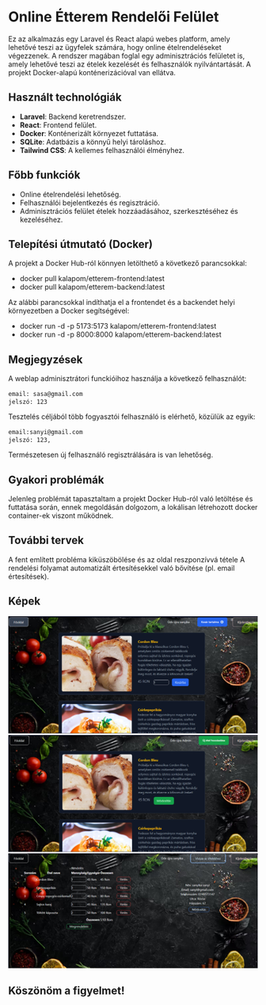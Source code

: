 # Online Étterem Rendelői Felület

Ez az alkalmazás egy Laravel és React alapú webes platform, amely lehetővé teszi az ügyfelek számára, hogy online ételrendeléseket végezzenek. A rendszer magában foglal egy adminisztrációs felületet is, amely lehetővé teszi az ételek kezelését és felhasználók nyilvántartását. A projekt Docker-alapú konténerizációval van ellátva.

## Használt technológiák
- **Laravel**: Backend keretrendszer.
- **React**: Frontend felület.
- **Docker**: Konténerizált környezet futtatása.
- **SQLite**: Adatbázis a könnyű helyi tároláshoz.
- **Tailwind CSS**: A kellemes felhasználói élményhez.

## Főbb funkciók
- Online ételrendelési lehetőség.
- Felhasználói bejelentkezés és regisztráció.
- Adminisztrációs felület ételek hozzáadásához, szerkesztéséhez és kezeléséhez.

## Telepítési útmutató (Docker)
A projekt a Docker Hub-ról könnyen letölthető a következő parancsokkal:
   
- docker pull kalapom/etterem-frontend:latest
- docker pull kalapom/etterem-backend:latest

Az alábbi parancsokkal indíthatja el a frontendet és a backendet helyi környezetben a Docker segítségével:

- docker run -d -p 5173:5173 kalapom/etterem-frontend:latest
- docker run -d -p 8000:8000 kalapom/etterem-backend:latest


## Megjegyzések

A weblap adminisztrátori funckióihoz használja a következő felhasználót:

    email: sasa@gmail.com
    jelszó: 123

Tesztelés céljából több fogyasztói felhasználó is elérhető, közülük az egyik:

    email:sanyi@gmail.com
    jelszó: 123,

Természetesen új felhasználó regisztrálására is van lehetőség.

## Gyakori problémák

Jelenleg problémát tapasztaltam a projekt Docker Hub-ról való letöltése és futtatása során, ennek megoldásán dolgozom, a lokálisan létrehozott docker container-ek viszont működnek.

## További tervek

A fent említett probléma kiküszöbölése és az oldal reszponzívvá tétele
A rendelési folyamat automatizált értesítésekkel való bővítése (pl. email értesítések).

## Képek

![Főoldal](./screenshots/dishes.PNG)
![Adminisztrációs felület](./screenshots/admin.PNG)
![Rendelési felület](./screenshots/order.PNG)


## Köszönöm a figyelmet!
